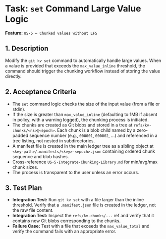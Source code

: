 # Task: `set` Command Large Value Logic

**Feature:** `US-5 — Chunked values without LFS`

## 1. Description

Modify the `git kv set` command to automatically handle large values. When a value is provided that exceeds the `max_value_inline` threshold, the command should trigger the chunking workflow instead of storing the value directly.

## 2. Acceptance Criteria

- The `set` command logic checks the size of the input value (from a file or stdin).
- If the size is greater than `max_value_inline` (defaulting to 1MB if absent in policy, with a warning logged), the chunking process is initiated.
- The chunks are created as Git blobs and stored in a tree at `refs/kv-chunks/<ns>@<epoch>`. Each chunk is a blob child named by a zero-padded sequence number (e.g., `000001`, `000002`, ...) and referenced in a tree listing, not nested in subdirectories.
- A manifest file is created in the main ledger tree as a sibling object at `<key-path>/.manifests/<key>-<epoch>.json` containing ordered chunk sequence and blob hashes.
- Cross-reference `US-5-Integrate-Chunking-Library.md` for min/avg/max chunk sizes.
- The process is transparent to the user unless an error occurs.

## 3. Test Plan

- **Integration Test:** Run `git kv set` with a file larger than the inline threshold. Verify that a `.manifest.json` file is created in the ledger, not the raw file content.
- **Integration Test:** Inspect the `refs/kv-chunks/...` ref and verify that it contains new Git blobs corresponding to the chunks.
- **Failure Case:** Test with a file that exceeds the `max_value_total` and verify the command fails with an appropriate error.
